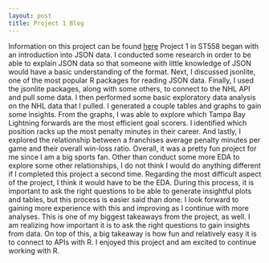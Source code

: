 ```yaml
---
layout: post
title: Project 1 Blog
---
```


Information on this project can be found [here](https://dweck1.github.io/ST558-Project1/) Project 1 in ST558 began with an introduction into JSON data. I conducted some research in order to be able to explain JSON data so that someone with little knowledge of JSON would have a basic understanding of the format. Next, I discussed jsonlite, one of the most popular R packages for reading JSON data. Finally, I used the jsonlite packages, along with some others, to connect to the NHL API and pull some data. I then performed some basic exploratory data analysis on the NHL data that I pulled. I generated a couple tables and graphs to gain some insights. From the graphs, I was able to explore which Tampa Bay Lightning forwards are the most efficient goal scorers. I identified which position racks up the most penalty minutes in their career. And lastly, I explored the relationship between a franchises average penalty minutes per game and their overall win-loss ratio. Overall, it was a pretty fun project for me since I am a big sports fan. Other than conduct some more EDA to explore some other relationships, I do not think I would do anything different if I completed this project a second time. Regarding the most difficult aspect of the project, I think it would have to be the EDA. During this process, it is important to ask the right questions to be able to generate insightful plots and tables, but this process is easier said than done. I look forward to gaining more experience with this and improving as I continue with more analyses. This is one of my biggest takeaways from the project, as well. I am realizing how important it is to ask the right questions to gain insights from data. On top of this, a big takeaway is how fun and relatively easy it is to connect to APIs with R. I enjoyed this project and am excited to continue working with R.
